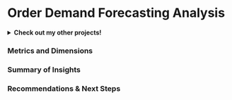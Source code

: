 # Order Demand Forecasting Analysis

<details>
<summary><b>Check out my other projects!</b></summary>
[Movie Recommender](https://github.com/lexie21/movierecommender)
[Loan Defaulter](https://github.com/lexie21/loandefaulter)
</details>

<h3>Metrics and Dimensions</h3>


<h3>Summary of Insights</h3>

<h3>Recommendations & Next Steps</h3>
